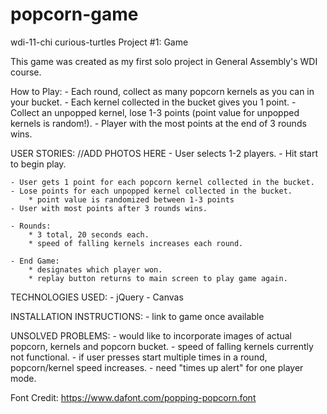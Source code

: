 # popcorn-game
wdi-11-chi curious-turtles Project #1: Game

This game was created as my first solo project in General Assembly's WDI course.

How to Play:
	- Each round, collect as many popcorn kernels as you can in your bucket.
	- Each kernel collected in the bucket gives you 1 point.
	- Collect an unpopped kernel, lose 1-3 points (point value for unpopped kernels is random!).
	- Player with the most points at the end of 3 rounds wins.

USER STORIES:
//ADD PHOTOS HERE
	- User selects 1-2 players.
	- Hit start to begin play.

	- User gets 1 point for each popcorn kernel collected in the bucket.
	- Lose points for each unpopped kernel collected in the bucket.
		* point value is randomized between 1-3 points
	- User with most points after 3 rounds wins.

	- Rounds:
		* 3 total, 20 seconds each.
		* speed of falling kernels increases each round.

	- End Game:
		* designates which player won.
		* replay button returns to main screen to play game again.

TECHNOLOGIES USED:
	- jQuery
	- Canvas

INSTALLATION INSTRUCTIONS:
	- link to game once available

UNSOLVED PROBLEMS:
	- would like to incorporate images of actual popcorn, kernels and popcorn bucket.
	- speed of falling kernels currently not functional.
	- if user presses start multiple times in a round, popcorn/kernel speed increases.
	- need "times up alert" for one player mode.

Font Credit: https://www.dafont.com/popping-popcorn.font